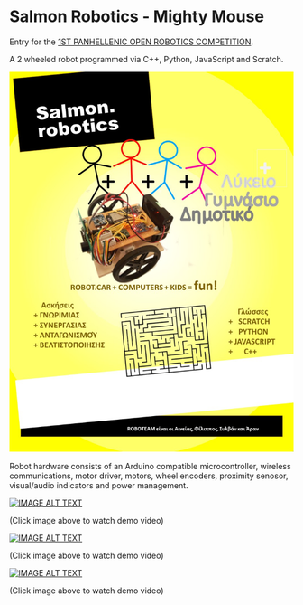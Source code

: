 # Salmon Robotics - Mighty Mouse

Entry for the [1ST PANHELLENIC OPEN ROBOTICS COMPETITION](https://robotics.ellak.gr/).

A 2 wheeled robot programmed via C++, Python, JavaScript and Scratch.

![Main Image](salmonrobotics.poster.png)

Robot hardware consists of an Arduino compatible microcontroller, wireless communications, motor driver, motors, wheel encoders, proximity senosor, visual/audio indicators and power management.

[![IMAGE ALT TEXT](http://img.youtube.com/vi/3aY7d4Hk-YI/0.jpg)](http://www.youtube.com/watch?v=3aY7d4Hk-YI "Salmon Robotics - Mighty Mouse 2019/04")

(Click image above to watch demo video)

[![IMAGE ALT TEXT](http://img.youtube.com/vi/aDxYluPFX00/0.jpg)](http://www.youtube.com/watch?v=aDxYluPFX00 "Salmon Robotics - Mighty Mouse Video 2")

(Click image above to watch demo video)

[![IMAGE ALT TEXT](http://img.youtube.com/vi/_ED90WGzHCc/0.jpg)](http://www.youtube.com/watch?v=_ED90WGzHCc "Salmon Robotics - Mighty Mouse Video 3")

(Click image above to watch demo video)
